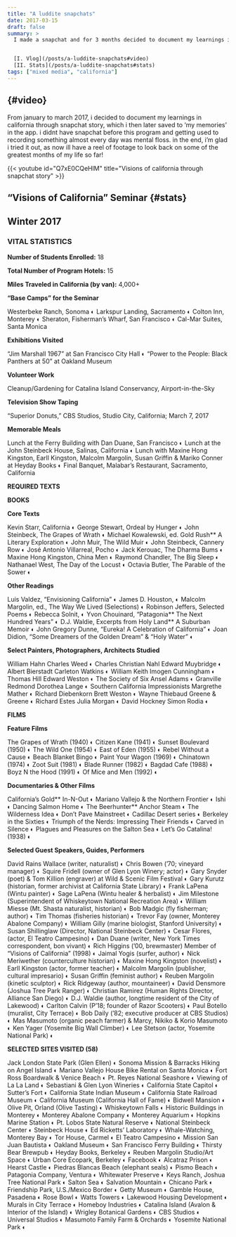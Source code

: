 ```yaml
---
title: "A luddite snapchats"
date: 2017-03-15
draft: false
summary: >
  I made a snapchat and for 3 months decided to document my learnings in california through the app's story and memories features.


  [I. Vlog](/posts/a-luddite-snapchats#video)
  [II. Stats](/posts/a-luddite-snapchats#stats)
tags: ["mixed media", "california"]
---
```

## {#video}
From january to march 2017, i decided to document my learnings in california through snapchat story, which i then later saved to ‘my memories’ in the app. i didnt have snapchat before this program and getting used to recording something almost every day was mental floss. in the end, i’m glad i tried it out, as now ill have a reel of footage to look back on some of the greatest months of my life so far!

{{< youtube id="Q7xE0CQeHlM" title="Visions of california through snapchat story" >}}


## “Visions of California” Seminar {#stats}
## Winter 2017
### VITAL STATISTICS

**Number of Students Enrolled:** 18

**Total Number of Program Hotels:** 15

**Miles Traveled in California (by van):** 4,000+

**“Base Camps” for the Seminar**

Westerbeke Ranch, Sonoma ◐ 
Larkspur Landing, Sacramento ◐
Colton Inn, Monterey ◐
Sheraton, Fisherman’s Wharf, San Francisco ◐
Cal-Mar Suites, Santa Monica

**Exhibitions Visited**

“Jim Marshall 1967” at San Francisco City Hall ◐
“Power to the People: Black Panthers at 50” at Oakland Museum

**Volunteer Work**

Cleanup/Gardening for Catalina Island Conservancy, Airport-in-the-Sky

**Television Show Taping**

“Superior Donuts,” CBS Studios,
Studio City, California; March 7, 2017

**Memorable Meals**

Lunch at the Ferry Building with Dan Duane, San Francisco ◐
Lunch at the John Steinbeck House, Salinas, California ◐
Lunch with Maxine Hong Kingston, Earll Kingston, Malcolm Margolin,
Susan Griffin & Mariko Conner at Heyday Books ◐
Final Banquet, Malabar’s Restaurant, Sacramento, California


**REQUIRED TEXTS**


**BOOKS**

**Core Texts**

Kevin Starr, California ◐
George Stewart, Ordeal by Hunger ◐
John Steinbeck, The Grapes of Wrath ◐
Michael Kowalewski, ed. Gold Rush** A Literary Exploration ◐
John Muir, The Wild Muir ◐
John Steinbeck, Cannery Row ◐
José Antonio Villarreal, Pocho ◐
Jack Kerouac, The Dharma Bums ◐
Maxine Hong Kingston, China Men ◐
Raymond Chandler, The Big Sleep ◐
Nathanael West, The Day of the Locust ◐
Octavia Butler, The Parable of the Sower ◐

**Other Readings**

Luis Valdez, “Envisioning California” ◐
James D. Houston, ◐
Malcolm Margolin, ed., The Way We Lived (Selections) ◐
Robinson Jeffers, Selected Poems ◐
Rebecca Solnit, ◐
Yvon Chouinard, “Patagonia** The Next Hundred Years” ◐
D.J. Waldie, Excerpts from Holy Land** A Suburban Memoir ◐
John Gregory Dunne, “Eureka! A Celebration of California” ◐
Joan Didion, “Some Dreamers of the Golden Dream” & “Holy Water” ◐

**Select Painters, Photographers, Architects Studied** 

William Hahn Charles Weed ◐
Charles Christian Nahl Edward Muybridge ◐
Albert Bierstadt Carleton Watkins ◐
William Keith Imogen Cunningham ◐
Thomas Hill Edward Weston ◐
The Society of Six Ansel Adams ◐
Granville Redmond Dorothea Lange ◐
Southern California Impressionists Margrethe Mather ◐
Richard Diebenkorn Brett Weston ◐
Wayne Thiebaud Greene & Greene ◐
Richard Estes Julia Morgan ◐
David Hockney Simon Rodia ◐


**FILMS**

**Feature Films**

The Grapes of Wrath (1940) ◐
Citizen Kane (1941) ◐
Sunset Boulevard (1950) ◐
The Wild One (1954) ◐
East of Eden (1955) ◐
Rebel Without a Cause ◐
Beach Blanket Bingo ◐
Paint Your Wagon (1969) ◐
Chinatown (1974) ◐
Zoot Suit (1981) ◐
Blade Runner (1982) ◐
Bagdad Cafe (1988) ◐
Boyz N the Hood (1991) ◐
Of Mice and Men (1992) ◐

**Documentaries & Other Films**

California’s Gold** In-N-Out ◐
Mariano Vallejo & the Northern Frontier ◐
Ishi ◐
Dancing Salmon Home ◐
The Beerhunter** Anchor Steam ◐
The Wilderness Idea ◐
Don’t Pave Mainstreet ◐
Cadillac Desert series ◐
Berkeley in the Sixties ◐
Triumph of the Nerds: Impressing Their Friends ◐
Carved in Silence ◐
Plagues and Pleasures on the Salton Sea ◐
Let’s Go Catalina! (1938) ◐

**Selected Guest Speakers, Guides, Performers**

David Rains Wallace (writer, naturalist) ◐
Chris Bowen (’70; vineyard manager) ◐
Squire Fridell (owner of Glen Lyon Winery; actor) ◐
Gary Snyder (poet) & Tom Killion (engraver) at Wild & Scenic Film Festival ◐
Gary Kurutz (historian, former archivist at California State Library) ◐
Frank LaPena (Wintu painter) ◐
Sage LaPena (Wintu healer & herbalist) ◐
Jim Milestone (Superintendent of Whiskeytown National Recreation Area) ◐
William Miesse (Mt. Shasta naturalist, historian) ◐
Bob Madgic (fly fisherman; author) ◐
Tim Thomas (fisheries historian) ◐
Trevor Fay (owner, Monterey Abalone Company) ◐
William Gilly (marine biologist, Stanford University) ◐
Susan Shillinglaw (Director, National Steinbeck Center) ◐
Cesar Flores, (actor, El Teatro Campesino) ◐
Dan Duane (writer, New York Times correspondent, bon vivant) ◐
Rich Higgins (’00, brewmaster) Member of “Visions of California” (1998) ◐
Jaimal Yogis (surfer, author) ◐
Nick Meriwether (counterculture historian) ◐
Maxine Hong Kingston (novelist) ◐
Earll Kingston (actor, former teacher) ◐
Malcolm Margolin (publisher, cultural impresario) ◐
Susan Griffin (feminist author) ◐
Reuben Margolin (kinetic sculptor) ◐
Rick Ridgeway (author, mountaineer) ◐
David Densmore (Joshua Tree Park Ranger) ◐
Christian Ramirez (Human Rights Director, Alliance San Diego) ◐
D.J. Waldie (author, longtime resident of the City of Lakewood) ◐
Carlton Calvin (P’18; founder of Razor Scooters) ◐
Paul Botello (muralist, City Terrace) ◐
Bob Daily (’82; executive producer at CBS Studios) ◐
Mas Masumoto (organic peach farmer) & Marcy, Nikiko & Korio Masumoto ◐
Ken Yager (Yosemite Big Wall Climber) ◐
Lee Stetson (actor, Yosemite National Park) ◐



**SELECTED SITES VISITED (58)**

Jack London State Park (Glen Ellen) ◐
Sonoma Mission & Barracks 
Hiking on Angel Island ◐
Mariano Vallejo House Bike Rental on Santa Monica ◐
Fort Ross Boardwalk & Venice Beach ◐
Pt. Reyes National Seashore  ◐
Viewing of La La Land ◐
Sebastiani & Glen Lyon Wineries ◐
California State Capitol ◐
Sutter’s Fort ◐
California State Indian Museum ◐
California State Railroad Museum ◐
California Museum (California Hall of Fame) ◐
Bidwell Mansion ◐
Olive Pit, Orland (Olive Tasting) ◐
Whiskeytown Falls ◐
Historic Buildings in Monterey ◐
Monterey Abalone Company ◐
Monterey Aquarium ◐
Hopkins Marine Station ◐
Pt. Lobos State Natural Reserve ◐
National Steinbeck Center ◐
Steinbeck House ◐
Ed Ricketts’ Laboratory ◐
Whale-Watching, Monterey Bay ◐
Tor House, Carmel ◐
El Teatro Campesino ◐
Mission San Juan Bautista ◐
Oakland Museum ◐
San Francisco Ferry Building ◐
Thirsty Bear Brewpub ◐
Heyday Books, Berkeley ◐
Reuben Margolin Studio/Art Space ◐
Urban Core Ecopark, Berkeley ◐
Facebook ◐
Alcatraz Prison ◐
Hearst Castle ◐
Piedras Blancas Beach (elephant seals)  ◐
Pismo Beach ◐
Patagonia Company, Ventura ◐
Whitewater Preserve ◐
Keys Ranch, Joshua Tree National Park ◐
Salton Sea ◐
Salvation Mountain ◐
Chicano Park ◐
Friendship Park, U.S./Mexico Border ◐
Getty Museum ◐
Gamble House, Pasadena ◐
Rose Bowl ◐
Watts Towers ◐
Lakewood Housing Development ◐
Murals in City Terrace ◐
Homeboy Industries ◐
Catalina Island (Avalon & Interior of the Island) ◐
Wrigley Botanical Gardens ◐
CBS Studios ◐
Universal Studios ◐
Masumoto Family Farm & Orchards ◐
Yosemite National Park ◐
